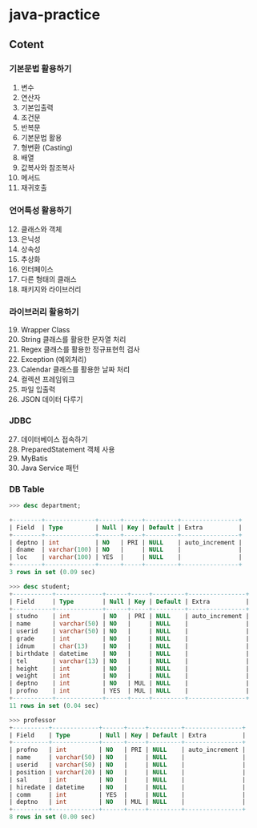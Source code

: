 # java-practice
## Cotent
### 기본문법 활용하기
1. 변수
2. 연산자
3. 기본입출력
4. 조건문
5. 반복문
6. 기본문법 활용
7. 형변환 (Casting)
8. 배열
9. 값복사와 참조복사
10. 메서드
11. 재귀호출

### 언어특성 활용하기
12. 클래스와 객체
13. 은닉성
14. 상속성
15. 추상화
16. 인터페이스
17. 다른 형태의 클래스
18. 패키지와 라이브러리

### 라이브러리 활용하기
19. Wrapper Class
20. String 클래스를 활용한 문자열 처리
21. Regex 클래스를 활용한 정규표현힉 검사
22. Exception (예외처리)
23. Calendar 클래스를 활용한 날짜 처리
24. 컬렉션 프레임워크
25. 파일 입출력
26. JSON 데이터 다루기

### JDBC
27. 데이터베이스 접속하기
28. PreparedStatement 객체 사용
29. MyBatis
30. Java Service 패턴



### DB Table
```sql
>>> desc department;

+--------+--------------+------+-----+---------+----------------+
| Field  | Type         | Null | Key | Default | Extra          |
+--------+--------------+------+-----+---------+----------------+
| deptno | int          | NO   | PRI | NULL    | auto_increment |
| dname  | varchar(100) | NO   |     | NULL    |                |
| loc    | varchar(100) | YES  |     | NULL    |                |
+--------+--------------+------+-----+---------+----------------+
3 rows in set (0.09 sec)
```

```sql
>>> desc student;
+-----------+-------------+------+-----+---------+----------------+
| Field     | Type        | Null | Key | Default | Extra          |
+-----------+-------------+------+-----+---------+----------------+
| studno    | int         | NO   | PRI | NULL    | auto_increment |
| name      | varchar(50) | NO   |     | NULL    |                |
| userid    | varchar(50) | NO   |     | NULL    |                |
| grade     | int         | NO   |     | NULL    |                |
| idnum     | char(13)    | NO   |     | NULL    |                |
| birthdate | datetime    | NO   |     | NULL    |                |
| tel       | varchar(13) | NO   |     | NULL    |                |
| height    | int         | NO   |     | NULL    |                |
| weight    | int         | NO   |     | NULL    |                |
| deptno    | int         | NO   | MUL | NULL    |                |
| profno    | int         | YES  | MUL | NULL    |                |
+-----------+-------------+------+-----+---------+----------------+
11 rows in set (0.04 sec)
```

```sql
>>> professor
+----------+-------------+------+-----+---------+----------------+
| Field    | Type        | Null | Key | Default | Extra          |
+----------+-------------+------+-----+---------+----------------+
| profno   | int         | NO   | PRI | NULL    | auto_increment |
| name     | varchar(50) | NO   |     | NULL    |                |
| userid   | varchar(50) | NO   |     | NULL    |                |
| position | varchar(20) | NO   |     | NULL    |                |
| sal      | int         | NO   |     | NULL    |                |
| hiredate | datetime    | NO   |     | NULL    |                |
| comm     | int         | YES  |     | NULL    |                |
| deptno   | int         | NO   | MUL | NULL    |                |
+----------+-------------+------+-----+---------+----------------+
8 rows in set (0.00 sec)
```